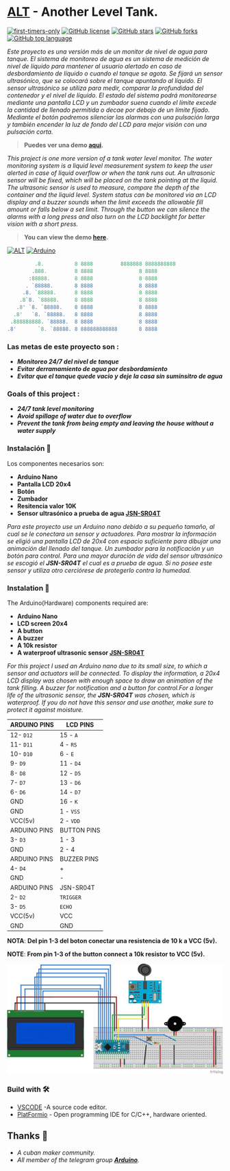 # [ALT](https://github.com/alexminator/ALT_nano/) - Another Level Tank.

[![first-timers-only](https://img.shields.io/badge/first--timers--only-friendly-tomato.svg?style=flat&logo=git)](https://github.com/alexminator/ALT_nano/issues?q=is%3Aissue+is%3Aopen+label%3Afirst-timers-only) [![GitHub license](https://img.shields.io/github/license/alexminator/ALT_nano.svg?logo=github)](https://github.com/vinitshahdeo/Water-Monitoring-System/blob/master/LICENSE) [![GitHub stars](https://img.shields.io/github/stars/alexminator/ALT_nano.svg?logo=github)](https://github.com/alexminator/ALT_nano/stargazers) [![GitHub forks](https://img.shields.io/github/forks/alexminator/ALT_nano.svg?logo=github&color=teal)](https://github.com/alexminator/ALT_nano/network/members) [![GitHub top language](https://img.shields.io/github/languages/top/alexminator/ALT_nano?color=yellow&logo=javascript)](https://github.com/alexminator/ALT_nano/) 


*Este proyecto es una versión más de un monitor de nivel de agua para tanque. El sistema de monitoreo de agua es un sistema de medición de nivel de líquido para mantener al usuario alertado en caso de desbordamiento de líquido o cuando el tanque se agota. Se fijará un sensor ultrasónico, que se colocará sobre el tanque apuntando al líquido. El sensor ultrasónico se utiliza para medir, comparar la profundidad del contenedor y el nivel de líquido. El estado del sistema podrá monitorearse mediante una pantalla LCD y un zumbador suena cuando el límite excede la cantidad de llenado permitida o decae por debajo de un límite fijado. Mediante el botón podremos silenciar las alarmas con una pulsación larga y también encender la luz de fondo del LCD para mejor visión con una pulsación corta.*

> **Puedes ver una demo [aqui](https://wokwi.com/projects/356392498196222977).**

*This project is one more version of a tank water level monitor. The water monitoring system is a liquid level measurement system to keep the user alerted in case of liquid overflow or when the tank runs out. An ultrasonic sensor will be fixed, which will be placed on the tank pointing at the liquid. The ultrasonic sensor is used to measure, compare the depth of the container and the liquid level.
System status can be monitored via an LCD display and a buzzer sounds when the limit exceeds the allowable fill amount or falls below a set limit. Through the button we can silence the alarms with a long press and also turn on the LCD backlight for better vision with a short press.*

> **You can view the demo [here](https://wokwi.com/projects/356392498196222977).**

[![ALT](https://img.shields.io/badge/ALT-teal.svg?colorA=teal&colorB=orange&style=for-the-badge)](https://github.com/alexminator/ALT_nano/) [![Arduino](https://img.shields.io/badge/Arduino-Project-teal.svg?colorA=blue&colorB=red&style=for-the-badge)](https://github.com/alexminator/ALT_nano/)

```js
         .8.          8 8888         8888888 8888888888
        .888.         8 8888               8 8888
       :88888.        8 8888               8 8888
      . `88888.       8 8888               8 8888
     .8. `88888.      8 8888               8 8888
    .8`8. `88888.     8 8888               8 8888
   .8' `8. `88888.    8 8888               8 8888
  .8'   `8. `88888.   8 8888               8 8888
 .888888888. `88888.  8 8888               8 8888
.8'       `8. `88888. 8 888888888888       8 8888

```

### Las metas de este proyecto son :

- **_Monitoreo 24/7 del nivel de tanque_**
- **_Evitar derramamiento de agua por desbordamiento_**
- **_Evitar que el tanque quede vacio y deje la casa sin suminsitro de agua_**

### Goals of this project :

- **_24/7 tank level monitoring_**
- **_Avoid spillage of water due to overflow_**
- **_Prevent the tank from being empty and leaving the house without a water supply_**

### Instalación 🔧

Los componentes necesarios son:

- **Arduino Nano**
- **Pantalla LCD 20x4**
- **Botón**
- **Zumbador**
- **Resitencia valor 10K**
- **Sensor ultrasónico a prueba de agua [JSN-SR04T](https://naylampmechatronics.com/img/cms/Datasheets/JSN-SR04T-2-0.pdf)**

*Para este proyecto use un Arduino nano debido a su pequeño tamaño, al cual se le conectara un sensor y actuadores. Para mostrar la información se eligió una pantalla LCD de 20x4 con espacio suficiente para dibujar una animación del llenado del tanque. Un zumbador para la notificación y un botón para control. Para una mayor duración de vida del sensor ultrasónico se escogió el **JSN-SR04T** el cual es a prueba de agua. Si no posee este sensor y utiliza otro cerciórese de protegerlo contra la humedad.*

### Instalation 🔧

The Arduino(Hardware) components required are:

- **Arduino Nano**
- **LCD screen 20x4**
- **A button**
- **A buzzer**
- **A 10k resistor**
- **A waterproof ultrasonic sensor [JSN-SR04T](https://naylampmechatronics.com/img/cms/Datasheets/JSN-SR04T-2-0.pdf)**

*For this project I used an Arduino nano due to its small size, to which a sensor and actuators will be connected. To display the information, a 20x4 LCD display was chosen with enough space to draw an animation of the tank filling. A buzzer for notification and a button for control.For a longer life of the ultrasonic sensor, the **JSN-SR04T** was chosen, which is waterproof. If you do not have this sensor and use another, make sure to protect it against moisture.*

| ARDUINO PINS | LCD PINS    |  
| ------------ | ----------- | 
|  12-  `D12`  |   15 - `A`  |
|  11-  `D11`  |   4 - `RS`  |
|  10-  `D10`  |   6 - `E`   |
|  9-  `D9`    |   11 - `D4` |
|  8-  `D8`    |   12 - `D5` |
|  7-  `D7`    |   13 - `D6` |
|  6-  `D6`    |   14 - `D7` |
|    GND       |   16 - `K`  |
|    GND       |   1 - `VSS` |
|   VCC(5v)    |   2 - `VDD` |
| ARDUINO PINS | BUTTON PINS | 
|  3-  `D3`    |   1 - 3     | 
|    GND       |   2 - 4     |  
| ARDUINO PINS | BUZZER PINS |
|  4-  `D4`    |     +       |
|    GND       |     -       |
| ARDUINO PINS | JSN-SR04T   |
|  2-  `D2`    |  `TRIGGER`  |
|  3-  `D5`    |   `ECHO`    |
|   VCC(5v)    |    VCC      |
|    GND       |    GND      |

**NOTA**: **Del pin 1-3 del boton conectar una resistencia de 10 k a VCC (5v).**

**NOTE**: **From pin 1-3 of the button connect a 10k resistor to VCC (5v).**

![Diagram](https://github.com/alexminator/ALT_nano/blob/master/diagrama.jpg?raw=true)

### Build with 🛠️
* [VSCODE](https://code.visualstudio.com/) -A source code editor.
* [PlatFormio](https://platformio.org/) - Open programming IDE for C/C++, hardware oriented.

## Thanks 🎁
* _A cuban maker community._
* _All member of the telegram group [**Arduino**](https://t.me/arduchino)._
